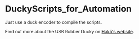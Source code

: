 <!--
 * SPDX-FileCopyrightText: 2020 0verk1ll
 *
 * SPDX-License-Identifier: GPL-3.0-or-later
-->

# DuckyScripts_for_Automation

Just use a duck encoder to compile the scripts.

Find out more about the USB Rubber Ducky on [Hak5's website](https://shop.hak5.org/products/usb-rubber-ducky-deluxe).
